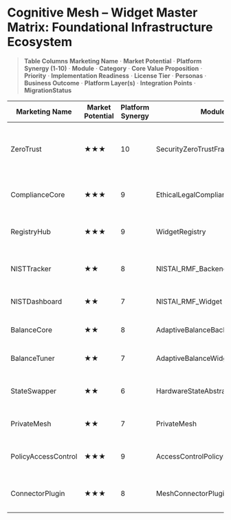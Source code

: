 # Cognitive Mesh – Widget Master Matrix: Foundational Infrastructure Ecosystem

> **Table Columns**
> **Marketing Name** · **Market Potential** · **Platform Synergy (1‑10)** · **Module** · **Category** · **Core Value Proposition** · **Priority** · **Implementation Readiness** · **License Tier** · **Personas** · **Business Outcome** · **Platform Layer(s)** · **Integration Points** · **MigrationStatus**

| Marketing Name      | Market Potential | Platform Synergy | Module                          | Category           | Core Value Proposition                                                         | Priority | Readiness     | License Tier | Personas               | Business Outcome                            | Platform Layer(s)          | Integration Points                 | MigrationStatus |
| ------------------- | ---------------- | ---------------- | ------------------------------- | ------------------ | ------------------------------------------------------------------------------ | -------- | ------------- | ------------ | ---------------------- | ------------------------------------------- | -------------------------- | ---------------------------------- | -------------- |
| ZeroTrust           | ★★★              | 10               | SecurityZeroTrustFramework      | Security Backbone  | Enterprise‑grade authentication, secrets management & auditable access control | **P0**   | ✅ Complete    | Enterprise   | CISO, Security Eng     | Reduces attack surface & enables compliance | Foundation                 | Auth Gateway · Audit Service       |                |
| ComplianceCore      | ★★★              | 9                | EthicalLegalComplianceFramework | Compliance Core    | Global AI policy & legal guard‑rails                                           | **P0**   | 🟠 Ready      | Enterprise   | Compliance Lead, Legal | Prevents fines & reputational risk          | Foundation → Metacognitive | Policy Engine · Audit Bus          |                |
| RegistryHub         | ★★★              | 9                | WidgetRegistry                  | Integration & API  | Signed, RBAC‑aware catalog of all UI widgets                                   | **P0**   | ✅ Complete    | All Tiers    | Admin Ops, DevRel      | Safe extension marketplace                  | UI · Foundation            | Plugin Orchestrator · RBAC Service |                |
| NISTTracker         | ★★               | 8                | NISTAI_RMF_Backend              | Audit & Logging    | Evidence‑based AI risk & maturity tracking                                     | **P0**   | ⚪ Not Started | Enterprise   | Risk Officer           | Cuts audit prep time by 50 %                | Foundation · BusinessApps  | Audit Log · Metric Bus             |                |
| NISTDashboard       | ★★               | 7                | NISTAI_RMF_Widget               | Audit & Logging    | Real‑time governance dashboard                                                 | **P0**   | ⚪ Not Started | Enterprise   | Compliance Lead        | Transparent AI‑risk posture                 | BusinessApps               | RMF Backend · Widget Bus           |                |
| BalanceCore         | ★★               | 8                | AdaptiveBalanceBackend          | Policy Engines     | Multi‑objective control loops                                                  | **P0**   | ⚪ Not Started | Enterprise   | Ops Lead               | Prevents costly errors & drives CI          | Metacognitive              | Metric Bus · Policy DSL            |                |
| BalanceTuner        | ★★               | 7                | AdaptiveBalanceWidget           | Policy Engines     | Visual tuning of balance spectrums                                             | **P0**   | ⚪ Not Started | Enterprise   | Product Owner          | Real‑time risk/benefit nudging              | BusinessApps               | Balance Backend · Widget Bus       |                |
| StateSwapper        | ★★               | 6                | HardwareStateAbstraction        | Integration & API  | Hot‑swap GPU/local model states to serve multiple roles                        | **P2**   | 🟤 Planned    | Enterprise   | DevOps, Platform Eng   | +30 % hardware utilisation                  | Foundation · Reasoning     | ModelLoader · PolicyStore          |                |
| PrivateMesh         | ★★               | 7                | PrivateMesh                     | Privacy Enablement | 100 % air‑gapped local MCP client                                              | **P2**   | ⚪ Not Started | Enterprise   | Security, Compliance   | Enables sovereign deployments               | Foundation · Reasoning     | Local Models · Admin UI            |                |
| PolicyAccessControl | ★★★              | 9                | AccessControlPolicyLayer        | Security Backbone  | Granular ABAC/RBAC policy engine & enforcement                                 | **P1**   | 🟤 Planned    | Enterprise   | SecOps, IAM Admin      | Unified fine‑grain access controls          | Foundation                 | Auth Gateway · PolicyStore         |                |
| ConnectorPlugin     | ★★★              | 8                | MeshConnectorPluginIntegration  | Integration & API  | Standard connector marketplace & hot‑plug API                                  | **P1**   | 🟤 Planned    | Enterprise   | Integrations Lead      | Faster system onboarding                    | Foundation · UI            | Plugin Orchestrator · Event Bus    |                | 